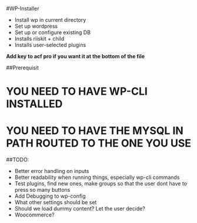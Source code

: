 #WP-Installer

* Install wp in current directory
* Set up wordpress
* Set up or configure existing DB
* Installs riiskit + child       
* Installs user-selected plugins

__Add key to acf pro if you want it at the bottom of the file__

##Prerequisit
# YOU NEED TO HAVE WP-CLI INSTALLED
# YOU NEED TO HAVE THE MYSQL IN PATH ROUTED TO THE ONE YOU USE


##TODO:
* Better error handling on inputs
* Better readability when running things, especially wp-cli commands
* Test plugins, find new ones, make groups so that the user dont have to  press so many buttons
* Add Debugging to wp-config
* What other settings should be set
* Should we load dummy content? Let the user decide?
* Woocommerce?
